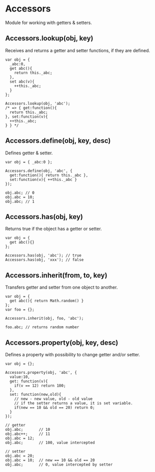 # Accessors
Module for working with getters & setters.

## Accessors.lookup(obj, key)
Receives and returns a getter and setter functions, if they are defined.

    var obj = {
      _abc:0,
      get abc(){
        return this._abc;
      },
      set abc(v){
        ++this._abc;
      }
    };
    
    Accessors.lookup(obj, 'abc');
    /* => { get:function(){
      return this._abc;
    }, set:function(v){
      ++this._abc;
    } } */

## Accessors.define(obj, key, desc)
Defines getter & setter.

    var obj = { _abc:0 };
    
    Accessors.define(obj, 'abc', {
      get:function(){ return this._abc },
      set:function(v){ ++this._abc }
    });
    
    obj.abc; // 0
    obj.abc = 10;
    obj.abc; // 1

## Accessors.has(obj, key)
Returns true if the object has a getter or setter.

    var obj = {
      get abc(){}
    };

    Accessors.has(obj, 'abc'); // true
    Accessors.has(obj, 'xxx'); // false

## Accessors.inherit(from, to, key)
Transfers getter and setter from one object to another.

    var obj = {
      get abc(){ return Math.random() }
    };
    var foo = {};
    
    Accessors.inherit(obj, foo, 'abc');
    
    foo.abc; // returns random number

## Accessors.property(obj, key, desc)
Defines a property with possibility to change getter and/or setter.

    var obj = {};
    
    Accessors.property(obj, 'abc', {
      value:10,
      get: function(v){
        if(v == 12) return 100;
      },
      set: function(new,old){
        // new - new value, old - old value
        // if the setter returns a value, it is set variable.
        if(new == 10 && old == 20) return 0;
      }
    });
    
    // getter
    obj.abc;       // 10
    obj.abc++;     // 11
    obj.abc = 12;
    obj.abc;       // 100, value intercepted
    
    // setter
    obj.abc = 20;
    obj.abc = 10;  // new == 10 && old == 20
    obj.abc;       // 0, value intercepted by setter
